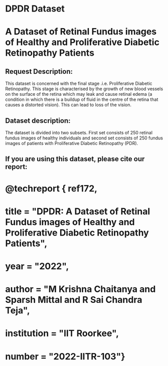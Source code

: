 # DPDR Dataset
# A Dataset of Retinal Fundus images of Healthy and Proliferative Diabetic Retinopathy Patients

## Request Description:
This dataset is concerned with the final stage .i.e. Proliferative Diabetic Retinopathy. This stage is characterised by the growth of new blood vessels on the surface of the retina which may leak and cause retinal edema (a condition in which there is a buildup of fluid in the centre of the retina that causes a distorted vision). This can lead to loss of the vision.

## Dataset description: 

The dataset is divided into two subsets. First set consists of 250 retinal fundus images of healthy individuals and second set consists of 250 fundus images of patients with Proliferative Diabetic Retinopathy (PDR).

## If you are using this dataset, please cite our report:

# @techreport { ref172,
#       title            = "DPDR: A Dataset of Retinal Fundus images of Healthy and Proliferative Diabetic Retinopathy Patients",
#       year             = "2022",
#       author           = "M Krishna Chaitanya and Sparsh Mittal and R Sai Chandra Teja",
#       institution      = "IIT Roorkee",
#       number           = "2022-IITR-103"}
